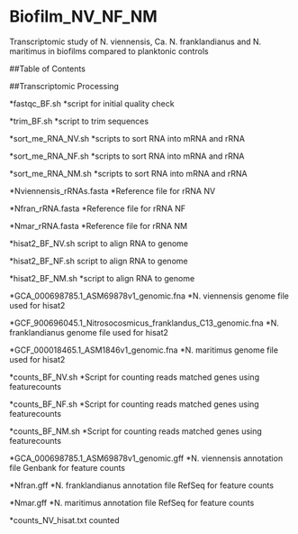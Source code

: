 # Biofilm_NV_NF_NM
Transcriptomic study of N. viennensis, Ca. N. franklandianus and N. maritimus in biofilms compared to planktonic controls


##Table of Contents

##Transcriptomic Processing

*fastqc_BF.sh
  *script for initial quality check

*trim_BF.sh
  *script to trim sequences

*sort_me_RNA_NV.sh
  *scripts to sort RNA into mRNA and rRNA

*sort_me_RNA_NF.sh
  *scripts to sort RNA into mRNA and rRNA

*sort_me_RNA_NM.sh
  *scripts to sort RNA into mRNA and rRNA

*Nviennensis_rRNAs.fasta
  *Reference file for rRNA NV

*Nfran_rRNA.fasta
  *Reference file for rRNA NF

*Nmar_rRNA.fasta
  *Reference file for rRNA NM


*hisat2_BF_NV.sh
script to align RNA to genome

*hisat2_BF_NF.sh
script to align RNA to genome

*hisat2_BF_NM.sh
  *script to align RNA to genome


*GCA_000698785.1_ASM69878v1_genomic.fna
  *N. viennensis genome file used for hisat2

*GCF_900696045.1_Nitrosocosmicus_franklandus_C13_genomic.fna
  *N. franklandianus genome file used for hisat2

*GCF_000018465.1_ASM1846v1_genomic.fna
  *N. maritimus genome file used for hisat2

*counts_BF_NV.sh
  *Script for counting reads matched genes using featurecounts

*counts_BF_NF.sh
  *Script for counting reads matched genes using featurecounts

*counts_BF_NM.sh
  *Script for counting reads matched genes using featurecounts


*GCA_000698785.1_ASM69878v1_genomic.gff
  *N. viennensis annotation file Genbank for feature counts

*Nfran.gff
  *N. franklandianus annotation file RefSeq for feature counts

*Nmar.gff
  *N. maritimus annotation file RefSeq for feature counts

*counts_NV_hisat.txt
counted 


